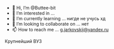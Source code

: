 - 👋 Hi, I’m @Buttee-bit
- 👀 I’m interested in ... 
- 🌱 I’m currently learning ... нигде не учусь хд 
- 💞️ I’m looking to collaborate on ... нет 
- 📫 How to reach me ... g.jarkovskij@yandex.ru

Крупнейший ВУЗ
<!---
Buttee-bit/Buttee-bit is a ✨ special ✨ repository because its `README.md` (this file) appears on your GitHub profile.
You can click the Preview link to take a look at your changes.
--->
